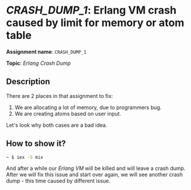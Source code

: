 # *CRASH_DUMP_1*: Erlang VM crash caused by limit for memory or atom table

**Assignment name**: `CRASH_DUMP_1`

**Topic**: *Erlang Crash Dump*

## Description

There are 2 places in that assignment to fix:

1. We are allocating a lot of memory, due to programmers bug.
2. We are creating atoms based on user input. 
 
Let's look why both cases are a bad idea.

## How to show it?

```bash
~ $ iex -S mix
```

And after a while our *Erlang VM* will be killed and will leave a crash dump. After we will fix this issue and start over again, we will see another crash dump - this time caused by different issue.